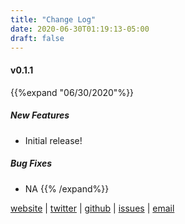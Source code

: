 ```yaml
---
title: "Change Log"
date: 2020-06-30T01:19:13-05:00
draft: false
---
```


#### v0.1.1 
{{%expand "06/30/2020"%}}

##### __New Features__
 *    Initial release!

##### __Bug Fixes__
* NA
{{% /expand%}}

<i class="fa fa-firefox fa-1x"></i> [website](https://instance.id/) | <i class="fa fa-twitter fa-1x"></i> [twitter](https://twitter.com/instance_id) | <i class="fa fa-github fa-1x"> </i> [github](https://github.com/instance-id) | <i class="fa fa-bug fa-1x"></i> [issues](https://github.com/instance-id/searcher_addon/issues?q=) | <i class="fa fa-at fa-1x"></i> [email](https://github.com/instance-id/searcher_addon/issues?q=)  